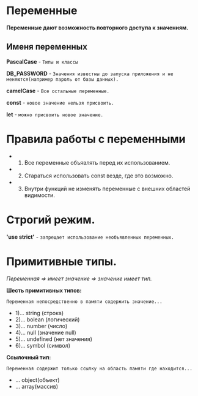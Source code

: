 # Переменные

**Переменные дают возможность повторного доступа к значениям.**

## Именя переменных

**PascalCase** - `Типы и классы`

**DB_PASSWORD** - `Значения известны до запуска приложения и не меняются(например пароль от базы данных).`

**camelCase** - `Все остальные переменные.`

**const** - `новое значение нельзя присвоить.`

**let** - `можно присвоить новое значение.`

# Правила работы с переменными

+ 1) Все переменные объявлять перед их использованием.
+ 2) Стараться использовать const везде, где это возможно.
+ 3) Внутри функций не изменять переменные с внешних областей видимости.

# Строгий режим.

**'use strict'** - `запрещает использование необъявленных переменных.`

# Примитивные типы.

*Переменная => имеет значение => значение имеет тип.*

**Шесть примитивных типов:**

`Переменная непосредственно в памяти содержить значение...`

+ 1)... string (строка)
+ 2)... bolean (логический)
+ 3)... number (число)
+ 4)... null (значение null)
+ 5)... undefined (нет значения)
+ 6)... symbol (символ)

**Ссылочный тип:**

`Переменная содержит только ссылку на область памяти где находится...`

+ ... object(объект)
+ ... array(массив)